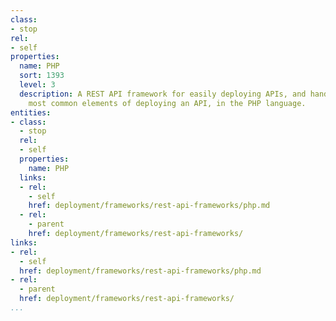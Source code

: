```yaml
---
class:
- stop
rel:
- self
properties:
  name: PHP
  sort: 1393
  level: 3
  description: A REST API framework for easily deploying APIs, and handles all the
    most common elements of deploying an API, in the PHP language.
entities:
- class:
  - stop
  rel:
  - self
  properties:
    name: PHP
  links:
  - rel:
    - self
    href: deployment/frameworks/rest-api-frameworks/php.md
  - rel:
    - parent
    href: deployment/frameworks/rest-api-frameworks/
links:
- rel:
  - self
  href: deployment/frameworks/rest-api-frameworks/php.md
- rel:
  - parent
  href: deployment/frameworks/rest-api-frameworks/
...
```


